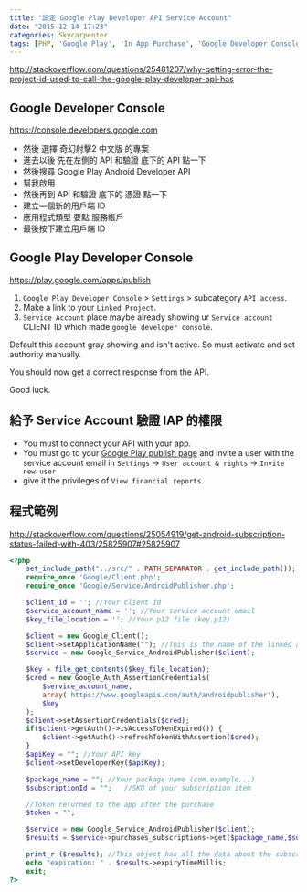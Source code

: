 ```yaml
---
title: "設定 Google Play Developer API Service Account"
date: "2015-12-14 17:23"
categories: Skycarpenter
tags: [PHP, 'Google Play', 'In App Purchase', 'Google Developer Console', 'Google Play Developer Console']
---
```


<http://stackoverflow.com/questions/25481207/why-getting-error-the-project-id-used-to-call-the-google-play-developer-api-has>

## Google Developer Console

<https://console.developers.google.com>

* 然後 選擇 奇幻射擊2 中文版 的專案
* 進去以後 先在左側的 API 和驗證 底下的 API 點一下
* 然後搜尋 Google Play Android Developer API
* 幫我啟用
* 然後再到 API 和驗證 底下的 憑證 點一下
* 建立一個新的用戶端 ID
* 應用程式類型 要點 服務帳戶
* 最後按下建立用戶端 ID

## Google Play Developer Console

<https://play.google.com/apps/publish>

1. `Google Play Developer Console` > `Settings` > subcategory `API access`.
2. Make a link to your `Linked Project`.
3. `Service Account` place maybe already showing ur `Service account` CLIENT ID which made `google developer console`.


Default this account gray showing and isn't active. So must activate and set authority manually.

You should now get a correct response from the API.

Good luck.

## 給予 Service Account 驗證 IAP 的權限

* You must to connect your API with your app.
* You must go to your [Google Play publish page](https://play.google.com/apps/publish) and invite a user with the service account email in `Settings` -> `User account & rights` -> `Invite new user`
* give it the privileges of `View financial reports`.

## 程式範例

<http://stackoverflow.com/questions/25054919/get-android-subscription-status-failed-with-403/25825907#25825907>

```php
<?php
    set_include_path("../src/" . PATH_SEPARATOR . get_include_path());
    require_once 'Google/Client.php';
    require_once 'Google/Service/AndroidPublisher.php';

    $client_id = ''; //Your client id
    $service_account_name = ''; //Your service account email
    $key_file_location = ''; //Your p12 file (key.p12)

    $client = new Google_Client();
    $client->setApplicationName(""); //This is the name of the linked application
    $service = new Google_Service_AndroidPublisher($client);

    $key = file_get_contents($key_file_location);
    $cred = new Google_Auth_AssertionCredentials(
        $service_account_name,
        array('https://www.googleapis.com/auth/androidpublisher'),
        $key
    );
    $client->setAssertionCredentials($cred);
    if($client->getAuth()->isAccessTokenExpired()) {
        $client->getAuth()->refreshTokenWithAssertion($cred);
    }
    $apiKey = ""; //Your API key
    $client->setDeveloperKey($apiKey);

    $package_name = ""; //Your package name (com.example...)
    $subscriptionId = "";   //SKU of your subscription item

    //Token returned to the app after the purchase
    $token = "";

    $service = new Google_Service_AndroidPublisher($client);
    $results = $service->purchases_subscriptions->get($package_name,$subscriptionId,$token,array());

    print_r ($results); //This object has all the data about the subscription
    echo "expiration: " . $results->expiryTimeMillis;
    exit;
?>
```
